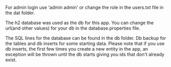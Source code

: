 For admin login use 'admin admin' or change the role in the users.txt file in the dat folder.

The h2 database was used as the db for this app. You can change the url(and other values) for your db in the database.properties file.

The SQL lines for the database can be found in the db folder. Db backup for the tables and db inserts for some starting data.
Please note that if you use db inserts, the first few times you create a new entity in the app, an exception will be thrown until the db starts giving you ids that don't already exist.
